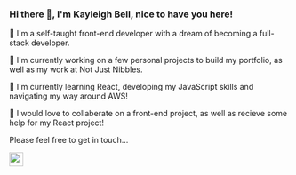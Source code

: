 ### Hi there 👋, I'm Kayleigh Bell, nice to have you here!

 🔭 I'm a self-taught front-end developer with a dream of becoming a full-stack developer.

 🌱 I'm currently working on a few personal projects to build my portfolio, as well as my work at Not Just Nibbles.

 🤔 I'm currently learning React, developing my JavaScript skills and navigating my way around AWS!

 👯 I would love to collaberate on a front-end project, as well as recieve some help for my React project!

Please feel free to get in touch...

<a href="https://github.com/kayleigh324/kayleigh324/blob/main/README.md">
<img src="https://s18955.pcdn.co/wp-content/uploads/2018/02/github.png" width="25"/>
 <a/>

<!--
**kayleigh324/kayleigh324** is a ✨ _special_ ✨ repository because its `README.md` (this file) appears on your GitHub profile.

Here are some ideas to get you started:

- 🔭 I’m currently working on ... a few personal projects to build my portfolio
- 🌱 I’m currently learning ... React, AWS
- 👯 I’m looking to collaborate on ... front-end projects, mainly using React
- 🤔 I’m looking for help with ... building the back-end of one of my projects
- 💬 Ask me about ... front-end development
- 📫 How to reach me: ... kayleightuppen@gmail.com, or LinkedIn kayleigh324
- 😄 Pronouns: ... she/her
